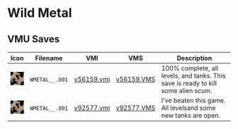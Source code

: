 # Wild Metal

## VMU Saves

| Icon | Filename | VMI | VMS | Description |
|------|----------|-----|-----|-------------|
| ![Wild Metal](../icons/WMETAL__.001.GIF) | `WMETAL__.001` | [v56159.vmi](v56159.vmi) | [v56159.VMS](v56159.VMS) | 100% complete, all levels, and tanks. This save is ready to kill some alien scum.  |
| ![Wild Metal](../icons/WMETAL__.001.GIF) | `WMETAL__.001` | [v92577.vmi](v92577.vmi) | [v92577.VMS](v92577.VMS) | I've beaten this game.  All levelsand some new tanks are open.  |
